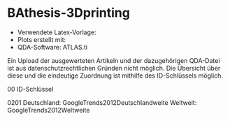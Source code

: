 # BAthesis-3Dprinting

- Verwendete Latex-Vorlage:
- Plots erstellt mit: 
- QDA-Software: ATLAS.ti

Ein Upload der ausgewerteten Artikeln und der dazugehörigen QDA-Datei ist aus datenschutzrechtlichen Gründen nicht möglich. Die Übersicht über diese und die eindeutige Zuordnung ist mithilfe des ID-Schlüssels möglich.

00
ID-Schlüssel

0201
Deutschland: GoogleTrends2012Deutschlandweite
Weltweit: GoogleTrends2012Weltweite

